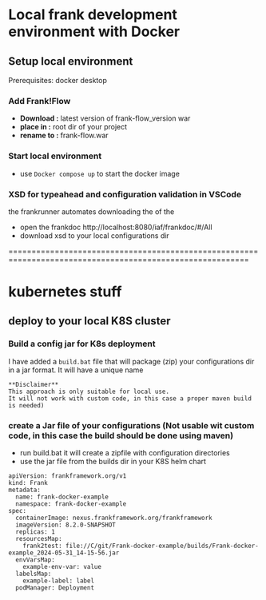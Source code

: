 # Local frank development environment with Docker

## Setup local environment
Prerequisites:  docker desktop

### Add Frank!Flow
- **Download :**
  latest version of frank-flow_version war
- **place in :**
  root dir of your project
- **rename to :**
  frank-flow.war

### Start local environment
- use `Docker compose up` to start the docker image


### XSD for typeahead and configuration validation in VSCode
the frankrunner automates downloading the of the 
- open the frankdoc http://localhost:8080/iaf/frankdoc/#/All
- download xsd to your local configurations dir








==========================================================================================================
# kubernetes stuff




## deploy to your local K8S cluster

### Build a config jar for K8s deployment
I have added a `build.bat` file that will package (zip) your configurations dir in a jar format. It will have a unique name

```
**Disclaimer** 
This approach is only suitable for local use. 
It will not work with custom code, in this case a proper maven build is needed) 

```

### create a Jar file of your configurations (Not usable wit custom  code, in this case the build should be done using maven)
- run build.bat it will create a zipfile with configuration directories
- use the jar file from the builds dir in your K8S helm chart

```
apiVersion: frankframework.org/v1
kind: Frank
metadata:
  name: frank-docker-example
  namespace: frank-docker-example
spec:
  containerImage: nexus.frankframework.org/frankframework
  imageVersion: 8.2.0-SNAPSHOT
  replicas: 1
  resourcesMap:
    frank2test: file://C/git/Frank-docker-example/builds/Frank-docker-example_2024-05-31_14-15-56.jar
  envVarsMap:
    example-env-var: value
  labelsMap:
    example-label: label
  podManager: Deployment
```
